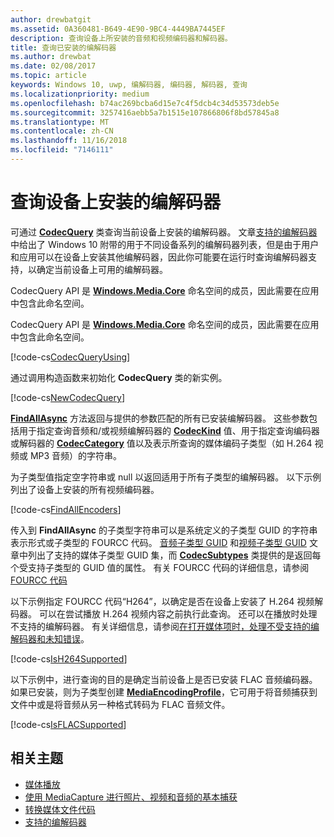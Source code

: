 ```yaml
---
author: drewbatgit
ms.assetid: 0A360481-B649-4E90-9BC4-4449BA7445EF
description: 查询设备上所安装的音频和视频编码器和解码器。
title: 查询已安装的编解码器
ms.author: drewbat
ms.date: 02/08/2017
ms.topic: article
keywords: Windows 10, uwp, 编解码器, 编码器, 解码器, 查询
ms.localizationpriority: medium
ms.openlocfilehash: b74ac269bcba6d15e7c4f5dcb4c34d53573deb5e
ms.sourcegitcommit: 3257416aebb5a7b1515e107866806f8bd57845a8
ms.translationtype: MT
ms.contentlocale: zh-CN
ms.lasthandoff: 11/16/2018
ms.locfileid: "7146111"
---
```

# <a name="query-for-codecs-installed-on-a-device"></a>查询设备上安装的编解码器
可通过 **[CodecQuery](https://docs.microsoft.com/uwp/api/windows.media.core.codecquery)** 类查询当前设备上安装的编解码器。 文章[支持的编解码器](supported-codecs.md)中给出了 Windows 10 附带的用于不同设备系列的编解码器列表，但是由于用户和应用可以在设备上安装其他编解码器，因此你可能要在运行时查询编解码器支持，以确定当前设备上可用的编解码器。

CodecQuery API 是 **[Windows.Media.Core](https://docs.microsoft.com/uwp/api/windows.media.core)** 命名空间的成员，因此需要在应用中包含此命名空间。

CodecQuery API 是 **[Windows.Media.Core](https://docs.microsoft.com/uwp/api/windows.media.core)** 命名空间的成员，因此需要在应用中包含此命名空间。

[!code-cs[CodecQueryUsing](./code/TranscodeWin10/cs/MainPage.xaml.cs#SnippetCodecQueryUsing)]

通过调用构造函数来初始化 **CodecQuery** 类的新实例。

[!code-cs[NewCodecQuery](./code/TranscodeWin10/cs/MainPage.xaml.cs#SnippetNewCodecQuery)]

**[FindAllAsync](https://docs.microsoft.com/uwp/api/windows.media.core.codecquery.findallasync)** 方法返回与提供的参数匹配的所有已安装编解码器。 这些参数包括用于指定查询音频和/或视频编解码器的 **[CodecKind](https://docs.microsoft.com/uwp/api/windows.media.core.codeckind)** 值、用于指定查询编码器或解码器的 **[CodecCategory](https://docs.microsoft.com/uwp/api/windows.media.core.codeccategory)** 值以及表示所查询的媒体编码子类型（如 H.264 视频或 MP3 音频）的字符串。

为子类型值指定空字符串或 null 以返回适用于所有子类型的编解码器。 以下示例列出了设备上安装的所有视频编码器。

[!code-cs[FindAllEncoders](./code/TranscodeWin10/cs/MainPage.xaml.cs#SnippetFindAllEncoders)]

传入到 **FindAllAsync** 的子类型字符串可以是系统定义的子类型 GUID 的字符串表示形式或子类型的 FOURCC 代码。 [音频子类型 GUID](https://msdn.microsoft.com/library/windows/desktop/aa372553(v=vs.85).aspx) 和[视频子类型 GUID](https://msdn.microsoft.com/library/windows/desktop/aa370819(v=vs.85).aspx) 文章中列出了支持的媒体子类型 GUID 集，而 **[CodecSubtypes](https://docs.microsoft.com/uwp/api/windows.media.core.codecsubtypes)** 类提供的是返回每个受支持子类型的 GUID 值的属性。 有关 FOURCC 代码的详细信息，请参阅 [FOURCC 代码](https://msdn.microsoft.com/library/windows/desktop/dd375802(v=vs.85).aspx) 

以下示例指定 FOURCC 代码“H264”，以确定是否在设备上安装了 H.264 视频解码器。 可以在尝试播放 H.264 视频内容之前执行此查询。 还可以在播放时处理不支持的编解码器。 有关详细信息，请参阅[在打开媒体项时，处理不受支持的编解码器和未知错误](https://docs.microsoft.com/windows/uwp/audio-video-camera/media-playback-with-mediasource#handle-unsupported-codecs-and-unknown-errors-when-opening-media-items)。

[!code-cs[IsH264Supported](./code/TranscodeWin10/cs/MainPage.xaml.cs#SnippetIsH264Supported)]

以下示例中，进行查询的目的是确定当前设备上是否已安装 FLAC 音频编码器。如果已安装，则为子类型创建 **[MediaEncodingProfile](https://docs.microsoft.com/uwp/api/Windows.Media.MediaProperties.MediaEncodingProfile)**，它可用于将音频捕获到文件中或是将音频从另一种格式转码为 FLAC 音频文件。

[!code-cs[IsFLACSupported](./code/TranscodeWin10/cs/MainPage.xaml.cs#SnippetIsFLACSupported)]

## <a name="related-topics"></a>相关主题

* [媒体播放](media-playback.md)
* [使用 MediaCapture 进行照片、视频和音频的基本捕获](basic-photo-video-and-audio-capture-with-MediaCapture.md)
* [转换媒体文件代码](transcode-media-files.md)
* [支持的编解码器](supported-codecs.md)
 

 




